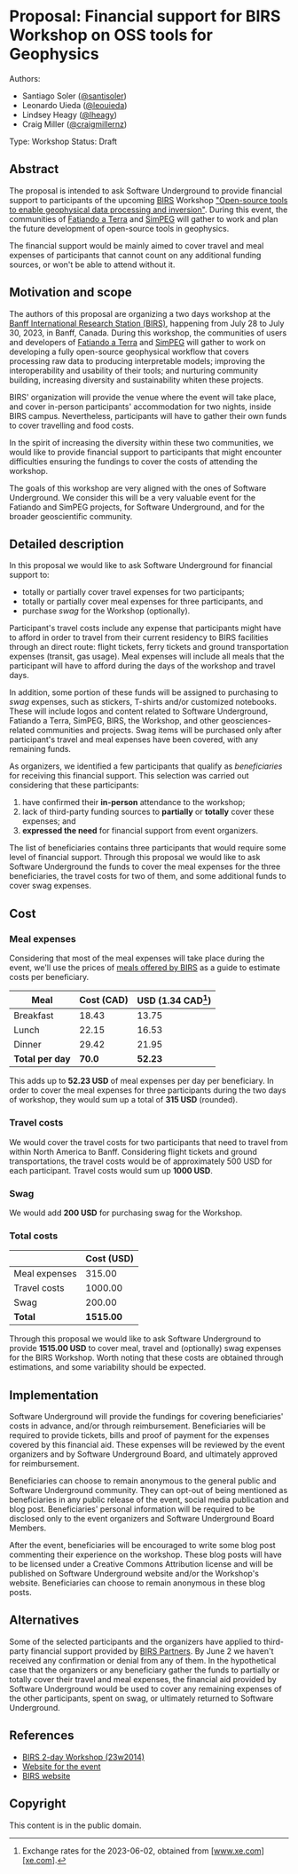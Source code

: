 # Proposal: Financial support for BIRS Workshop on OSS tools for Geophysics

Authors:

* Santiago Soler ([@santisoler](https://github.com/santisoler))
* Leonardo Uieda ([@leouieda](https://github.com/leouieda))
* Lindsey Heagy ([@lheagy](https://github.com/lheagy))
* Craig Miller ([@craigmillernz](https://github.com/craigmillernz))

Type: Workshop
Status: Draft


## Abstract

<!-- Briefly describe the proposal in up to four sentences. Provide some -->
<!-- justification for it. Focus on the outcomes for Swung's members. **This -->
<!-- may be the only part that some people read.** -->

The proposal is intended to ask Software Underground to provide financial
support to participants of the upcoming [BIRS][birs.ca] Workshop ["Open-source
tools to enable geophysical data processing and inversion"][birs2023].
During this event, the communities of [Fatiando a Terra][fatiando] and
[SimPEG][simpeg] will gather to work and plan the future development of
open-source tools in geophysics.

The financial support would be mainly aimed to cover travel and meal expenses
of participants that cannot count on any additional funding sources, or won't
be able to attend without it.


## Motivation and scope

<!--
Provide some background and context for the proposal.
What provoked the need for the change, action, or technology you're proposing?
-->

The authors of this proposal are organizing a two days workshop at the [Banff
International Research Station (BIRS)][birs.ca], happening from July 28 to July
30, 2023, in Banff, Canada.
During this workshop, the communities of users and developers of [Fatiando
a Terra][fatiando] and [SimPEG][simpeg] will gather to work on developing
a fully open-source geophysical workflow that covers processing raw data to
producing interpretable models; improving the interoperability and usability of
their tools; and nurturing community building, increasing diversity and
sustainability whiten these projects.

BIRS' organization will provide the venue where the event will take place, and
cover in-person participants' accommodation for two nights, inside BIRS campus.
Nevertheless, participants will have to gather their own funds to cover
travelling and food costs.

In the spirit of increasing the diversity within these two communities, we
would like to provide financial support to participants that might encounter
difficulties ensuring the fundings to cover the costs of attending the
workshop.

The goals of this workshop are very aligned with the ones of Software
Underground. We consider this will be a very valuable event for the Fatiando
and SimPEG projects, for Software Underground, and for the broader
geoscientific community.


## Detailed description

<!--
This is the meat of the proposal. Describe what you're proposing in at least
a couple of paragraphs. Use subsections (use `### Subhead` if you need to).
Include relevant links or data tables using Markdown.
-->

In this proposal we would like to ask Software Underground for financial
support to:

* totally or partially cover travel expenses for two participants;
* totally or partially cover meal expenses for three participants, and
* purchase _swag_ for the Workshop (optionally).

Participant's travel costs include any expense that participants might have to
afford in order to travel from their current residency to BIRS facilities
through an direct route: flight tickets, ferry tickets and ground
transportation expenses (transit, gas usage).
Meal expenses will include all meals that the participant will have to afford
during the days of the workshop and travel days.

In addition, some portion of these funds will be assigned to
purchasing to _swag_ expenses, such as stickers, T-shirts and/or customized
notebooks.
These will include logos and content related to Software Underground, Fatiando
a Terra, SimPEG, BIRS, the Workshop, and other geosciences-related communities
and projects.
Swag items will be purchased only after participant's travel and meal expenses
have been covered, with any remaining funds.

As organizers, we identified a few participants that qualify as _beneficiaries_
for receiving this financial support. This selection was carried out
considering that these participants:

1. have confirmed their **in-person** attendance to the workshop;
2. lack of third-party funding sources to **partially** or **totally** cover
   these expenses; and
3. **expressed the need** for financial support from event organizers.

The list of beneficiaries contains three participants that would require some
level of financial support. Through this proposal we would like to ask Software
Underground the funds to cover the meal expenses for the three beneficiaries,
the travel costs for two of them, and some additional funds to cover swag
expenses.

## Cost

<!--
Provide some relevant financial background. Exactly what you need to
show here depends on the specific proposal. But try to anticipate questions
the board might have. For example:

* What does Swung currently spend on trying to solve this problem?
* What would your proposal cost in the near term (e.g. for a small experiment)?
* What might it cost in the medium term (e.g. in the first year of operation)?
* Break costs down into capital cost, operating cost, and labour cost (or time).
* Use USD or EUR please.
* If you can only provide estimates, give ranges.
-->

### Meal expenses

Considering that most of the meal expenses will take place during the event,
we'll use the prices of [meals offered by
BIRS](https://www.birs.ca/frequently-asked-questions#Meals) as a guide to
estimate costs per beneficiary.

| Meal              | Cost (CAD) | USD (1.34 CAD[^1]) |
|-------------------|------------|--------------------|
| Breakfast         |    18.43   |       13.75        |
| Lunch             |    22.15   |       16.53        |
| Dinner            |    29.42   |       21.95        |
| **Total per day** |  **70.0**  |     **52.23**      |

This adds up to **52.23 USD** of meal expenses per day per beneficiary.
In order to cover the meal expenses for three participants during the two days
of workshop, they would sum up a total of **315 USD** (rounded).

### Travel costs

We would cover the travel costs for two participants that need to travel from
within North America to Banff. Considering flight tickets and ground
transportations, the travel costs would be of approximately 500 USD for each
participant.
Travel costs would sum up **1000 USD**.

### Swag

We would add **200 USD** for purchasing swag for the Workshop.

### Total costs

|               | Cost (USD)  |
|---------------|-------------|
| Meal expenses |    315.00   |
| Travel costs  |   1000.00   |
| Swag          |    200.00   |
| **Total**     | **1515.00** |

Through this proposal we would like to ask Software Underground to provide
**1515.00 USD** to cover meal, travel and (optionally) swag expenses for the
BIRS Workshop.
Worth noting that these costs are obtained through estimations, and some
variability should be expected.


## Implementation

<!--
How exactly would Software Underground go about implementing your proposal?

Again, think about the near-term, e.g. for a proof-of-concept, and the longer
term, e.g. for a full implementation. Think about your own role in the
implementation.
-->

Software Underground will provide the fundings for covering beneficiaries'
costs in advance, and/or through reimbursement.
Beneficiaries will be required to provide tickets, bills and proof of payment
for the expenses covered by this financial aid.
These expenses will be reviewed by the event organizers and by Software
Underground Board, and ultimately approved for reimbursement.

Beneficiaries can choose to remain anonymous to the general public and Software
Underground community.
They can opt-out of being mentioned as beneficiaries in any public release of
the event, social media publication and blog post.
Beneficiaries' personal information will be required to be disclosed only to
the event organizers and Software Underground Board Members.

After the event, beneficiaries will be encouraged to write some blog post
commenting their experience on the workshop.
These blog posts will have to be licensed under a Creative Commons Attribution
license and will be published on Software Underground website and/or the
Workshop's website.
Beneficiaries can choose to remain anonymous in these blog posts.


<!-- ## Challenges and risks -->

<!--
What are the possible downsides or speedbumps of implementing your idea?
And how can we mitigate them?
-->

## Alternatives

<!--
If there are alternative solutions, list them here and justify the proposed
approach.
-->

Some of the selected participants and the organizers have applied to
third-party financial support provided by [BIRS Partners][birs-partners].
By June 2 we haven't received any confirmation or denial from any of them.
In the hypothetical case that the organizers or any beneficiary gather the
funds to partially or totally cover their travel and meal expenses, the
financial aid provided by Software Underground would be used to cover any
remaining expenses of the other participants, spent on swag, or ultimately
returned to Software Underground.


## References

<!--
Provide any relevant references and links, or put them in the text of your
proposal.
-->

* [BIRS 2-day Workshop (23w2014)](https://www.birs.ca/events/2023/2-day-workshops/23w2014)
* [Website for the event](https://birs-2023.softwareunderground.org)
* [BIRS website](https://www.birs.ca)

## Copyright

This content is in the public domain.

[^1]: Exchange rates for the 2023-06-02, obtained from [www.xe.com][xe.com].

[fatiando]: https://www.fatiando.org
[simpeg]: https://www.simpeg.xyz
[xe.com]: https://www.xe.com/currencyconverter/convert/?Amount=1&From=USD&To=CAD
[birs2023]: https://birs-2023.softwareunderground.org
[birs.ca]: https://www.birs.ca
[birs-partners]: https://www.birs.ca/participants/travel-support/

